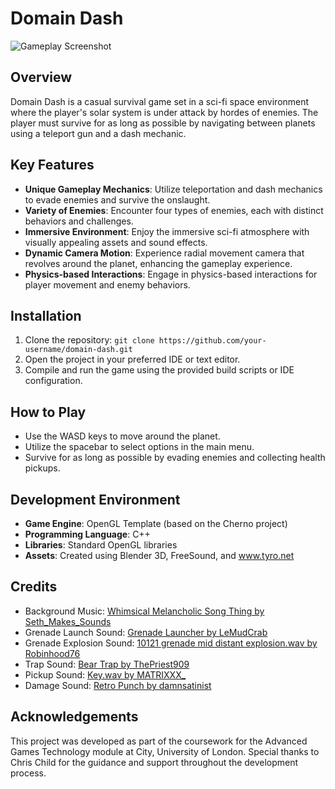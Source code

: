# Domain Dash

![Gameplay Screenshot](screenshot.jpg)

## Overview

Domain Dash is a casual survival game set in a sci-fi space environment where the player's solar system is under attack by hordes of enemies. The player must survive for as long as possible by navigating between planets using a teleport gun and a dash mechanic.

## Key Features

- **Unique Gameplay Mechanics**: Utilize teleportation and dash mechanics to evade enemies and survive the onslaught.
- **Variety of Enemies**: Encounter four types of enemies, each with distinct behaviors and challenges.
- **Immersive Environment**: Enjoy the immersive sci-fi atmosphere with visually appealing assets and sound effects.
- **Dynamic Camera Motion**: Experience radial movement camera that revolves around the planet, enhancing the gameplay experience.
- **Physics-based Interactions**: Engage in physics-based interactions for player movement and enemy behaviors.

## Installation

1. Clone the repository: `git clone https://github.com/your-username/domain-dash.git`
2. Open the project in your preferred IDE or text editor.
3. Compile and run the game using the provided build scripts or IDE configuration.

## How to Play

- Use the WASD keys to move around the planet.
- Utilize the spacebar to select options in the main menu.
- Survive for as long as possible by evading enemies and collecting health pickups.

## Development Environment

- **Game Engine**: OpenGL Template (based on the Cherno project)
- **Programming Language**: C++
- **Libraries**: Standard OpenGL libraries
- **Assets**: Created using Blender 3D, FreeSound, and www.tyro.net

## Credits

- Background Music: [Whimsical Melancholic Song Thing by Seth_Makes_Sounds](link)
- Grenade Launch Sound: [Grenade Launcher by LeMudCrab](link)
- Grenade Explosion Sound: [10121 grenade mid distant explosion.wav by Robinhood76](link)
- Trap Sound: [Bear Trap by ThePriest909](link)
- Pickup Sound: [Key.wav by MATRIXXX_](link)
- Damage Sound: [Retro Punch by damnsatinist](link)

## Acknowledgements

This project was developed as part of the coursework for the Advanced Games Technology module at City, University of London. Special thanks to Chris Child for the guidance and support throughout the development process.

